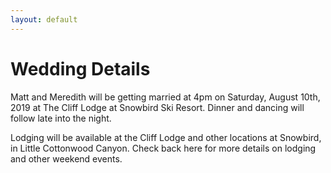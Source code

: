 ```yaml
---
layout: default
---
```


# Wedding Details

Matt and Meredith will be getting married at 4pm on Saturday, August 10th, 2019 at The Cliff Lodge at Snowbird Ski Resort.
Dinner and dancing will follow late into the night.

Lodging will be available at the Cliff Lodge and other locations at Snowbird, in Little Cottonwood Canyon. Check back here for more details on lodging and other weekend events.

